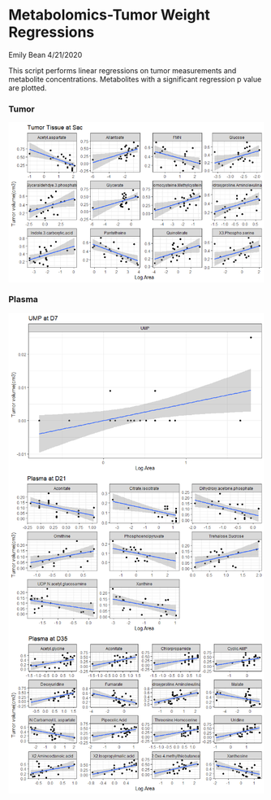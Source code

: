 Metabolomics-Tumor Weight Regressions
================
Emily Bean
4/21/2020

This script performs linear regressions on tumor measurements and metabolite concentrations. Metabolites with a significant regression p value are plotted.

### Tumor

<img src="metabTumorWeightRegression_files/figure-markdown_github/unnamed-chunk-2-1.png" style="display: block; margin: auto;" />

### Plasma

<img src="metabTumorWeightRegression_files/figure-markdown_github/unnamed-chunk-4-1.png" style="display: block; margin: auto;" />

<img src="metabTumorWeightRegression_files/figure-markdown_github/unnamed-chunk-5-1.png" style="display: block; margin: auto;" />

<img src="metabTumorWeightRegression_files/figure-markdown_github/unnamed-chunk-6-1.png" style="display: block; margin: auto;" />
